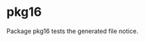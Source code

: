 <!-- File generated by github.com/posener/goreadme DO NOT EDIT. -->

# pkg16

Package pkg16 tests the generated file notice.
